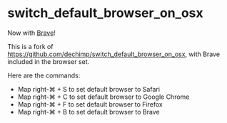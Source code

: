 switch_default_browser_on_osx
=============================

Now with [Brave](https://brave.com/)!

This is a fork of <https://github.com/dechimp/switch_default_browser_on_osx>, with Brave included in the browser set.  

Here are the commands:
* Map right-⌘ + S to set default browser to Safari
* Map right-⌘ + C to set default browser to Google Chrome
* Map right-⌘ + F to set default browser to Firefox
* Map right-⌘ + B to set default browser to Brave

